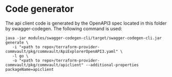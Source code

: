# Code generator

The api client code is generated by the OpenAPI3 spec located in this folder by swagger-codegen.
The following command is used:
```shell
java -jar modules/swagger-codegen-cli/target/swagger-codegen-cli.jar generate \
   -i "<path to repo>/terraform-provider-commvault/pkg/commvault/ApiExplorerOpenAPI3.yaml" \
   -l go \
   -o "<path to repo>/terraform-provider-commvault/pkg/commvault/apiclient" --additional-properties packageName=apiclient
```


